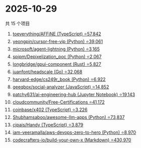 # 2025-10-29

共 15 个项目

<!-- BEGIN GITHUB -->
<!-- 最后更新时间 2025-10-29 00:12:02 +0800 -->
1. [toeverything/AFFiNE (TypeScript) ⭐57,842](https://github.com/toeverything/AFFiNE)
1. [yeongpin/cursor-free-vip (Python) ⭐39,061](https://github.com/yeongpin/cursor-free-vip)
1. [microsoft/agent-lightning (Python) ⭐3,165](https://github.com/microsoft/agent-lightning)
1. [spipm/Depixelization_poc (Python) ⭐2,067](https://github.com/spipm/Depixelization_poc)
1. [longbridge/gpui-component (Rust) ⭐5,827](https://github.com/longbridge/gpui-component)
1. [juanfont/headscale (Go) ⭐32,068](https://github.com/juanfont/headscale)
1. [harvard-edge/cs249r_book (Python) ⭐6,922](https://github.com/harvard-edge/cs249r_book)
1. [qeeqbox/social-analyzer (JavaScript) ⭐14,852](https://github.com/qeeqbox/social-analyzer)
1. [patchy631/ai-engineering-hub (Jupyter Notebook) ⭐19,143](https://github.com/patchy631/ai-engineering-hub)
1. [cloudcommunity/Free-Certifications ⭐41,172](https://github.com/cloudcommunity/Free-Certifications)
1. [coinbase/x402 (TypeScript) ⭐3,226](https://github.com/coinbase/x402)
1. [Shubhamsaboo/awesome-llm-apps (Python) ⭐73,837](https://github.com/Shubhamsaboo/awesome-llm-apps)
1. [cjpais/Handy (TypeScript) ⭐3,879](https://github.com/cjpais/Handy)
1. [iam-veeramalla/aws-devops-zero-to-hero (Python) ⭐8,970](https://github.com/iam-veeramalla/aws-devops-zero-to-hero)
1. [codecrafters-io/build-your-own-x (Markdown) ⭐430,970](https://github.com/codecrafters-io/build-your-own-x)
<!-- END GITHUB -->